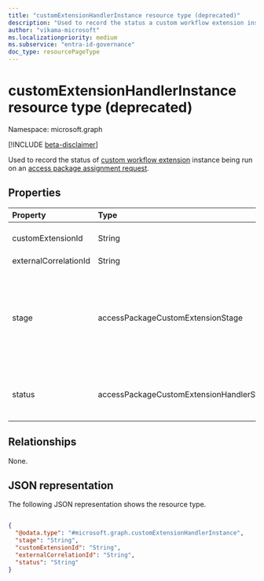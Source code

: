 ```yaml
---
title: "customExtensionHandlerInstance resource type (deprecated)"
description: "Used to record the status a custom workflow extension instance being run on an access package assignment request."
author: "vikama-microsoft"
ms.localizationpriority: medium
ms.subservice: "entra-id-governance"
doc_type: resourcePageType
---
```


# customExtensionHandlerInstance resource type (deprecated)

Namespace: microsoft.graph

[!INCLUDE [beta-disclaimer](../../includes/beta-disclaimer.md)]

Used to record the status of  [custom workflow extension](customaccesspackageworkflowextension.md) instance being run on an [access package assignment request](accesspackageassignmentrequest.md).

## Properties
|Property|Type|Description|
|:---|:---|:---|
|customExtensionId|String|Identifier of the [customAccessPackageWorkflowExtension](customaccesspackageworkflowextension.md) triggered at this instance.|
|externalCorrelationId|String|The unique run ID for the logic app.|
|stage|accessPackageCustomExtensionStage|Indicates the stage of the request workflow when the access package custom extension runs. The possible values are: `assignmentRequestCreated`, `assignmentRequestApproved`, `assignmentRequestGranted`, `assignmentRequestRemoved`, `assignmentFourteenDaysBeforeExpiration`, `assignmentOneDayBeforeExpiration`, `unknownFutureValue`.|
|status|accessPackageCustomExtensionHandlerStatus|Status of the request to run the access package custom extension workflow that is associated with the logic app. The possible values are: `requestSent`, `requestReceived`, `unknownFutureValue`.|

## Relationships
None.

## JSON representation
The following JSON representation shows the resource type.
<!-- {
  "blockType": "resource",
  "@odata.type": "microsoft.graph.customExtensionHandlerInstance"
}
-->
``` json

{
  "@odata.type": "#microsoft.graph.customExtensionHandlerInstance",
  "stage": "String",
  "customExtensionId": "String",
  "externalCorrelationId": "String",
  "status": "String"
}
```

